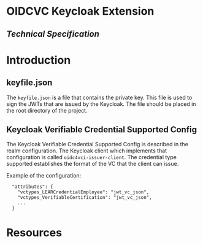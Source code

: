 <h1>OIDCVC Keycloak Extension</h1>
<h2><i>Technical Specification</i></h2>

# Introduction

## keyfile.json
The `keyfile.json` is a file that contains the private key.
This file is used to sign the JWTs that are issued by the Keycloak.
The file should be placed in the root directory of the project.

## Keycloak Verifiable Credential Supported Config
The Keycloak Verifiable Credential Supported Config is described in the realm configuration.
The Keycloak client which implements that configuration is called `oidc4vci-issuer-client`.
The credential type supported establishes the format of the VC that the client can issue.

Example of the configuration:
```plaintext 
  "attributes": {
    "vctypes_LEARCredentialEmployee": "jwt_vc_json",
    "vctypes_VerifiableCertification": "jwt_vc_json",
    ...
  }
```

# Resources
